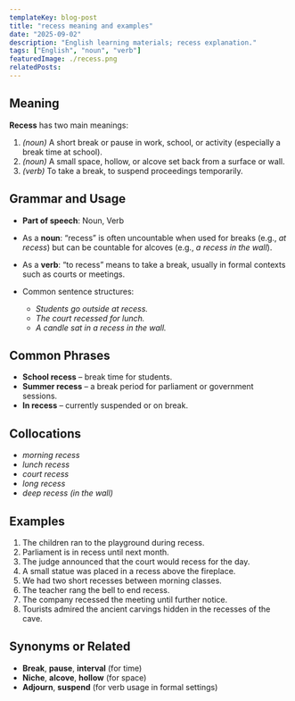 ```yaml
---
templateKey: blog-post
title: "recess meaning and examples"
date: "2025-09-02"
description: "English learning materials; recess explanation."
tags: ["English", "noun", "verb"]
featuredImage: ./recess.png
relatedPosts:
---
```


## Meaning

**Recess** has two main meanings:

1. _(noun)_ A short break or pause in work, school, or activity (especially a break time at school).
2. _(noun)_ A small space, hollow, or alcove set back from a surface or wall.
3. _(verb)_ To take a break, to suspend proceedings temporarily.

## Grammar and Usage

- **Part of speech**: Noun, Verb
- As a **noun**: “recess” is often uncountable when used for breaks (e.g., _at recess_) but can be countable for alcoves (e.g., _a recess in the wall_).
- As a **verb**: “to recess” means to take a break, usually in formal contexts such as courts or meetings.
- Common sentence structures:

  - _Students go outside at recess._
  - _The court recessed for lunch._
  - _A candle sat in a recess in the wall._

## Common Phrases

- **School recess** – break time for students.
- **Summer recess** – a break period for parliament or government sessions.
- **In recess** – currently suspended or on break.

## Collocations

- _morning recess_
- _lunch recess_
- _court recess_
- _long recess_
- _deep recess (in the wall)_

## Examples

1. The children ran to the playground during recess.
2. Parliament is in recess until next month.
3. The judge announced that the court would recess for the day.
4. A small statue was placed in a recess above the fireplace.
5. We had two short recesses between morning classes.
6. The teacher rang the bell to end recess.
7. The company recessed the meeting until further notice.
8. Tourists admired the ancient carvings hidden in the recesses of the cave.

## Synonyms or Related

- **Break**, **pause**, **interval** (for time)
- **Niche**, **alcove**, **hollow** (for space)
- **Adjourn**, **suspend** (for verb usage in formal settings)
